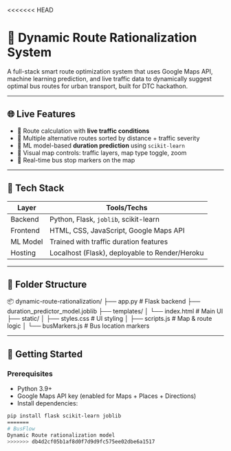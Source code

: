 <<<<<<< HEAD
# 🚌 Dynamic Route Rationalization System

A full-stack smart route optimization system that uses Google Maps API, machine learning prediction, and live traffic data to dynamically suggest optimal bus routes for urban transport, built for DTC hackathon.

---

## 🌐 Live Features

- 📍 Route calculation with **live traffic conditions**
- 🔀 Multiple alternative routes sorted by distance + traffic severity
- 🎯 ML model-based **duration prediction** using `scikit-learn`
- 🧠 Visual map controls: traffic layers, map type toggle, zoom
- 🚌 Real-time bus stop markers on the map

---

## 🧱 Tech Stack

| Layer      | Tools/Techs                             |
|------------|------------------------------------------|
| Backend    | Python, Flask, `joblib`, scikit-learn   |
| Frontend   | HTML, CSS, JavaScript, Google Maps API  |
| ML Model   | Trained with traffic duration features  |
| Hosting    | Localhost (Flask), deployable to Render/Heroku |

---

## 📁 Folder Structure

📦 dynamic-route-rationalization/
├── app.py # Flask backend
├── duration_predictor_model.joblib
├── templates/
│ └── index.html # Main UI
├── static/
│ ├── styles.css # UI styling
│ ├── scripts.js # Map & route logic
│ └── busMarkers.js # Bus location markers


---

## 🔧 Getting Started

### Prerequisites

- Python 3.9+
- Google Maps API key (enabled for Maps + Places + Directions)
- Install dependencies:

```bash
pip install flask scikit-learn joblib
=======
# BusFlow
Dynamic Route rationalization model
>>>>>>> db4d2cf05b1af8d0f7d9d9fc575ee02dbe6a1517
